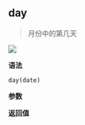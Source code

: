 ## day

> 月份中的第几天

![](https://img.shields.io/badge/-Date-blue)

**语法**

`day(date)`

**参数**

**返回值**
